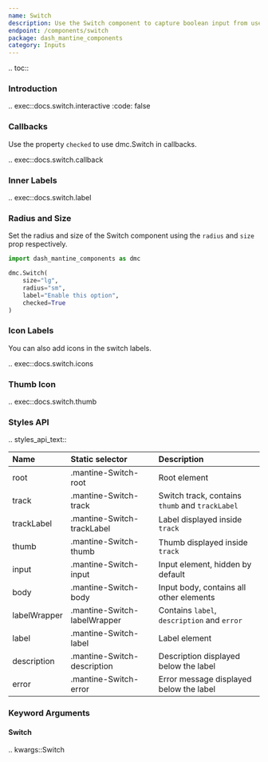 ```yaml
---
name: Switch
description: Use the Switch component to capture boolean input from user.
endpoint: /components/switch
package: dash_mantine_components
category: Inputs
---
```


.. toc::

### Introduction

.. exec::docs.switch.interactive
    :code: false


### Callbacks

Use the property `checked` to use dmc.Switch in callbacks.

.. exec::docs.switch.callback

### Inner Labels



.. exec::docs.switch.label



### Radius and Size

Set the radius and size of the Switch component using the `radius` and `size` prop respectively.

```python
import dash_mantine_components as dmc

dmc.Switch(
    size="lg",
    radius="sm",
    label="Enable this option",
    checked=True
)
```

### Icon Labels

You can also add icons in the switch labels.

.. exec::docs.switch.icons

### Thumb Icon

.. exec::docs.switch.thumb

### Styles API

.. styles_api_text::

| Name         | Static selector              | Description                                     |
|:-------------|:-----------------------------|:------------------------------------------------|
| root         | .mantine-Switch-root         | Root element                                    |
| track        | .mantine-Switch-track        | Switch track, contains `thumb` and `trackLabel` |
| trackLabel   | .mantine-Switch-trackLabel   | Label displayed inside `track`                  |
| thumb        | .mantine-Switch-thumb        | Thumb displayed inside `track`                  |
| input        | .mantine-Switch-input        | Input element, hidden by default                |
| body         | .mantine-Switch-body         | Input body, contains all other elements         |
| labelWrapper | .mantine-Switch-labelWrapper | Contains `label`, `description` and `error`     |
| label        | .mantine-Switch-label        | Label element                                   |
| description  | .mantine-Switch-description  | Description displayed below the label           |
| error        | .mantine-Switch-error        | Error message displayed below the label         |

### Keyword Arguments

#### Switch

.. kwargs::Switch
